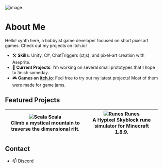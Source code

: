 ![image](https://github.com/user-attachments/assets/aadc0f3a-0b83-49e2-8aef-ee320b08f619)

# About Me

Hello! xynth here, a hobbyist game developer focused on short pixel art games. Check out my projects on itch.io!

- 🛠 **Skills**: Unity, C#, ChatTriggers (ctjs), and pixel-art creation with Aseprite.
- 🌟 **Current Projects**: I'm working on several small prototypes that I hope to finish someday.
- 🎮 **Games on [itch.io](https://xynth.itch.io)**: Feel free to try out my latest projects! Most of them were made for game jams.

## Featured Projects

| ![Scala](https://img.itch.zone/aW1nLzE3Mzk4MjY4LnBuZw==/315x250%23c/yHgXO6.png) **Scala** <br> Climb a mystical mountain to traverse the dimensional rift. | ![Runes](https://i.imgur.com/97colYQ.png) **Runes** <br> A Hypixel Skyblock rune simulator for Minecraft 1.8.9. |
| --- | --- |

## Contact
- 📫 [Discord](https://discordapp.com/users/382560180749074432)
